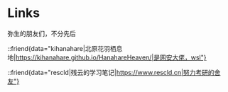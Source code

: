 # Links
弥生的朋友们，不分先后

::friend{data="kihanahare|北原花羽栖息地|https://kihanahare.github.io/HanahareHeaven/|是网安大佬，wsl"}

::friend{data="rescld|残云的学习笔记|https://www.rescld.cn|努力考研的舍友"}
